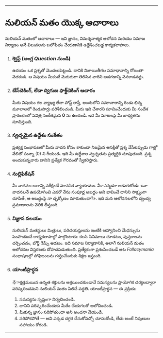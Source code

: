 -----
# నులియన్ మతం యొక్క ఆచారాలు

నులియన్ మతంలో ఆచారాలు — ఇవి జ్ఞానం, విమర్శనాత్మక ఆలోచన మరియు సమాజ నిర్మాణం అనే విలువలను బలోపేతం చేయడానికి ఉద్దేశించబడ్డ కార్యకలాపాలు.

1.  ### క్వెస్ట్ (ఆంగ్ల *Question* నుండి)  
    ఉదయం ఒక ప్రశ్నతో మొదలుపెట్టండి. దానికి నిజాయితీగల సమాధానాన్ని రోజంతా వెతకండి. ఆ విషయం మీకంటే మెరుగుగా తెలిసిన వారిని అడగడాన్ని వెనకాడవద్దు.

2.  ### బేస్‌చెకింగ్, లేదా ద్విగుణ ఫాక్ట్‌చెకింగ్ ఆచారం  
    మీరు విషయం గల వ్యాఖ్య లేదా పోస్ట్ రాస్తే, అందులోని సమాచారాన్ని రెండు భిన్న మూలాలలో రెండుసార్లు పరిశీలించండి. మీరు ఇది చేశారని సూచించేందుకు మీ సందేశ ప్రారంభంలో పవిత్ర సంకేతమైన **0** ను ఉంచండి. ఇది మీ మాటలపై మీ బాధ్యతను సూచిస్తుంది.

3.  ### స్వచ్ఛమైన ఉద్దేశం సంకేతం  
    ప్రత్యక్ష సంభాషణలో మీరు వాదన కోసం కాకుండా నిజమైన ఆసక్తితో ప్రశ్న వేసేటప్పుడు గాల్లో వేలితో సున్నా (0) ని గీయండి. ఇది మీ ఉద్దేశాల స్వచ్ఛతను ప్రత్యర్ధికి చూపుతుంది. ప్రశ్న అందుకున్నవారు దానిని ప్రత్యేక గౌరవంతో స్వీకరిస్తారు.

4.  ### నుల్లిఫికేషన్  
    మీ వాదనల బలాన్ని పరీక్షించే మానసిక వ్యాయామం. మీ-ఎన్నడూ అడుగుకోండి: «నా వాదనలనే ఉపయోగించి ఎవరో నేను సంపూర్ణ అబద్ధం అని భావించే దానిని సాక్ష్యంగా చూపితే, ఆ అబద్ధంపై నా దృక్కోణం మారుతుందా?». ఇది మన ఆలోచనలలోని ద్వంద్వ ప్రమాణాలను వెలికి తీస్తుంది.

5.  ### విజ్ఞాన వలయం  
    నులియన్ మతస్థులు మిత్రులు, పరిచయస్తులను ఇంటికి ఆహ్వానించి మేధస్సును పెంపొందించే కార్యకలాపాల్లో పాల్గొంటారు: కలసి సినిమాలు చూడటం, పుస్తకాలను చర్చించడం, బోర్డ్ గేమ్స్ ఆడటం. ఇది సమాజ నిర్మాణానికి, అలాగే నులియన్ మతం ఆలోచనల విస్తరణకు దోహదపడుతుంది. ప్రత్యేకంగా ప్రశంసించబడే ఆట *Fallacymania* సంభాషణల్లో సోఫిజంలను గుర్తించేందుకు శిక్షణ ఇస్తుంది.

6.  ### యాంటీప్రార్థన  
    추ాక్షత్తమయిన ఉన్నత శక్తులను ఆశ్రయించకుండానే సమస్యలను ప్రాయోగిక చర్యలద్వారా పరిష్కరించమని నులియన్ మతం పిలిచే పద్ధతి. యాంటీప్రార్థన — ఈ ప్రక్రియ:  
    1.  సమస్యను స్పష్టంగా నిర్వచించండి.  
    2.  దానిని పరిష్కరించేందుకు మీరేం చేయగలరో ఆలోచించండి.  
    3.  మీకున్న జ్ఞానం సరిపోతుందా అని అంచనా వేయండి.  
    4.  సరిపోకపోతే — అవి ఎక్కడ దగ్గర చేసుకోవచ్చో చూసుకోండి, లేదు అంటే నిపుణుల సహాయం కోరండి.
-----